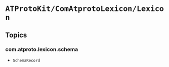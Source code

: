 # ``ATProtoKit/ComAtprotoLexicon/Lexicon``

## Topics

### com.atproto.lexicon.schema

- ``SchemaRecord``
